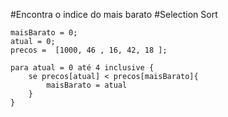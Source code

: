 #Encontra o indice do mais barato
#Selection Sort 

```
maisBarato = 0;
atual = 0;
precos =  [1000, 46 , 16, 42, 18 ];

para atual = 0 até 4 inclusive {
	se precos[atual] < precos[maisBarato]{
		maisBarato = atual
	}
}
```
